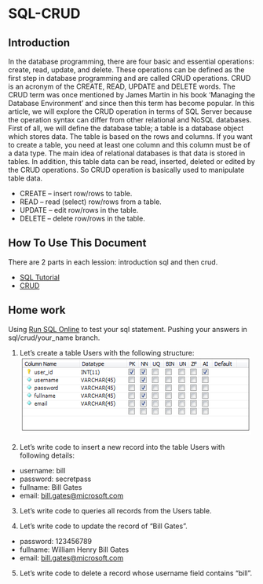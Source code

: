 # SQL-CRUD

## Introduction

In the database programming, there are four basic and essential operations: create, read, update, and delete. 
These operations can be defined as the first step in database programming and are called CRUD operations. 
CRUD is an acronym of the CREATE, READ, UPDATE and DELETE words. 
The CRUD term was once mentioned by James Martin in his book ‘Managing the Database Environment’ and since then this term has become popular. 
In this article, we will explore the CRUD operation in terms of SQL Server because the operation syntax can differ from other relational and NoSQL databases. 
First of all, we will define the database table; a table is a database object which stores data. The table is based on the rows and columns. If you want to create a table, you need at least one column and this column must be of a data type.
The main idea of relational databases is that data is stored in tables. 
In addition, this table data can be read, inserted, deleted or edited by the CRUD operations. So CRUD operation is basically used to manipulate table data.

- CREATE – insert row/rows to table.
- READ – read (select) row/rows from a table.
- UPDATE – edit row/rows in the table.
- DELETE – delete row/rows in the table.

## How To Use This Document
There are 2 parts in each lession: introduction sql and then crud. 

- [SQL Tutorial](./sql.md)
- [CRUD](./crud.md)

## Home work
Using [Run SQL Online](https://www.w3schools.com/sql/trysql.asp?filename=trysql_create_table) to test your sql statement.
Pushing your answers in sql/crud/your_name branch. 

1. Let’s create a table Users with the following structure:
![](./users-table.png)

2. Let’s write code to insert a new record into the table Users with following details:
- username: bill
- password: secretpass
- fullname: Bill Gates
- email: bill.gates@microsoft.com

3. Let’s write code to queries all records from the Users table.

4. Let’s write code to update the record of “Bill Gates”.
- password: 123456789
- fullname: William Henry Bill Gates
- email: bill.gates@microsoft.com

5. Let’s write code to delete a record whose username field contains “bill”.
